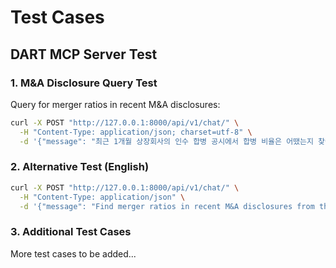 # Test Cases

## DART MCP Server Test

### 1. M&A Disclosure Query Test

Query for merger ratios in recent M&A disclosures:

```bash
curl -X POST "http://127.0.0.1:8000/api/v1/chat/" \
  -H "Content-Type: application/json; charset=utf-8" \
  -d '{"message": "최근 1개월 상장회사의 인수 합병 공시에서 합병 비율은 어땠는지 찾아봐줘."}'
```

### 2. Alternative Test (English)

```bash
curl -X POST "http://127.0.0.1:8000/api/v1/chat/" \
  -H "Content-Type: application/json" \
  -d '{"message": "Find merger ratios in recent M&A disclosures from the past month"}'
```

### 3. Additional Test Cases

More test cases to be added...